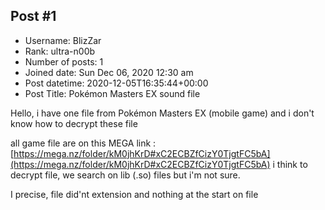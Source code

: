 ## Post #1
- Username: BlizZar
- Rank: ultra-n00b
- Number of posts: 1
- Joined date: Sun Dec 06, 2020 12:30 am
- Post datetime: 2020-12-05T16:35:44+00:00
- Post Title: Pokémon Masters EX sound file

Hello, i have one file from Pokémon Masters EX (mobile game) 
and i don't know how to decrypt these file

all game file are on this MEGA link : [https://mega.nz/folder/kM0jhKrD#xC2ECBZfCizY0TjgtFC5bA](https://mega.nz/folder/kM0jhKrD#xC2ECBZfCizY0TjgtFC5bA)
i think to decrypt file, we search on lib (.so) files but i'm not sure.

I precise, file did'nt extension and nothing at the start on file
